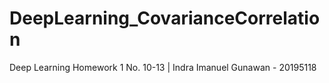 # DeepLearning_CovarianceCorrelation
Deep Learning Homework 1 No. 10-13 | Indra Imanuel Gunawan - 20195118
